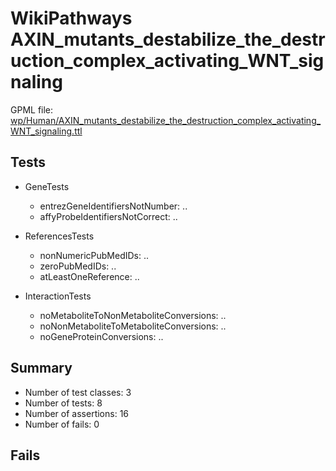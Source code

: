 # WikiPathways AXIN_mutants_destabilize_the_destruction_complex_activating_WNT_signaling

GPML file: [wp/Human/AXIN_mutants_destabilize_the_destruction_complex_activating_WNT_signaling.ttl](../wp/Human/AXIN_mutants_destabilize_the_destruction_complex_activating_WNT_signaling.ttl)

## Tests

* GeneTests
    * entrezGeneIdentifiersNotNumber: ..
    * affyProbeIdentifiersNotCorrect: ..

* ReferencesTests
    * nonNumericPubMedIDs: ..
    * zeroPubMedIDs: ..
    * atLeastOneReference: ..

* InteractionTests
    * noMetaboliteToNonMetaboliteConversions: ..
    * noNonMetaboliteToMetaboliteConversions: ..
    * noGeneProteinConversions: ..

## Summary

* Number of test classes: 3
* Number of tests: 8
* Number of assertions: 16
* Number of fails: 0

## Fails

